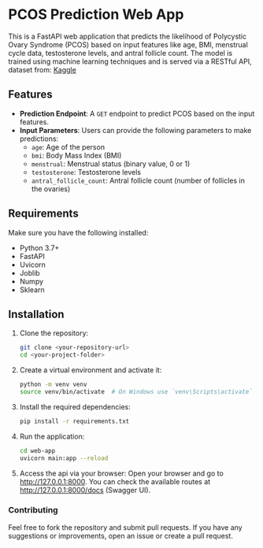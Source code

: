 # PCOS Prediction Web App

This is a FastAPI web application that predicts the likelihood of Polycystic Ovary Syndrome (PCOS) based on input features like age, BMI, menstrual cycle data, testosterone levels, and antral follicle count. The model is trained using machine learning techniques and is served via a RESTful API, dataset from: <a href='https://www.kaggle.com/datasets/samikshadalvi/pcos-diagnosis-dataset'>Kaggle</a>

## Features

- **Prediction Endpoint**: A `GET` endpoint to predict PCOS based on the input features.
- **Input Parameters**: Users can provide the following parameters to make predictions:
  - `age`: Age of the person
  - `bmi`: Body Mass Index (BMI)
  - `menstrual`: Menstrual status (binary value, 0 or 1)
  - `testosterone`: Testosterone levels
  - `antral_follicle_count`: Antral follicle count (number of follicles in the ovaries)

## Requirements

Make sure you have the following installed:
- Python 3.7+
- FastAPI
- Uvicorn
- Joblib
- Numpy
- Sklearn

## Installation

1. Clone the repository:

   ```bash
   git clone <your-repository-url>
   cd <your-project-folder>

2. Create a virtual environment and activate it:
    ```bash
    python -m venv venv
    source venv/bin/activate  # On Windows use `venv\Scripts\activate`

3. Install the required dependencies:
    ```bash
    pip install -r requirements.txt

4. Run the application:
    ```bash
    cd web-app
    uvicorn main:app --reload

5. Access the api via your browser:
    Open your browser and go to http://127.0.0.1:8000.
    You can check the available routes at http://127.0.0.1:8000/docs (Swagger UI).

### Contributing
Feel free to fork the repository and submit pull requests. If you have any suggestions or improvements, open an issue or create a pull request.
